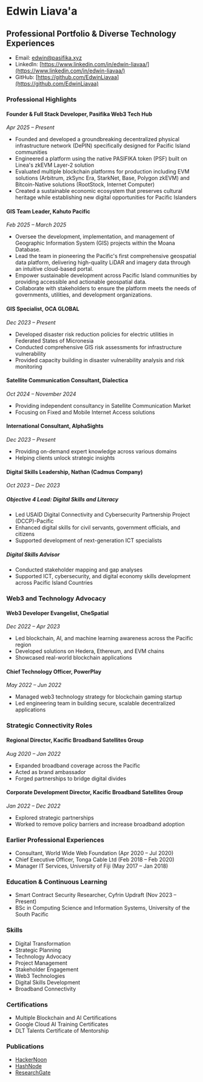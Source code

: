 # Edwin Liava'a
## Professional Portfolio & Diverse Technology Experiences

- Email: edwin@pasifika.xyz
- LinkedIn: [https://www.linkedin.com/in/edwin-liavaa/](https://www.linkedin.com/in/edwin-liavaa/)
- GitHub: [https://github.com/EdwinLiavaa](https://github.com/EdwinLiavaa)

### Professional Highlights

#### Founder & Full Stack Developer, Pasifika Web3 Tech Hub
*Apr 2025 – Present*
- Founded and developed a groundbreaking decentralized physical infrastructure network (DePIN) specifically designed for Pacific Island communities
- Engineered a platform using the native PASIFIKA token (PSF) built on Linea's zkEVM Layer-2 solution
- Evaluated multiple blockchain platforms for production including EVM solutions (Arbitrum, zkSync Era, StarkNet, Base, Polygon zkEVM) and Bitcoin-Native solutions (RootStock, Internet Computer)
- Created a sustainable economic ecosystem that preserves cultural heritage while establishing new digital opportunities for Pacific Islanders

#### GIS Team Leader, Kahuto Pacific
*Feb 2025 – March 2025*
- Oversee the development, implementation, and management of Geographic Information System (GIS) projects within the Moana Database.
- Lead the team in pioneering the Pacific's first comprehensive geospatial data platform, delivering high-quality LiDAR and imagery data through an intuitive cloud-based portal.
- Empower sustainable development across Pacific Island communities by providing accessible and actionable geospatial data.
- Collaborate with stakeholders to ensure the platform meets the needs of governments, utilities, and development organizations.

#### GIS Specialist, OCA GLOBAL
*Dec 2023 – Present*
- Developed disaster risk reduction policies for electric utilities in Federated States of Micronesia
- Conducted comprehensive GIS risk assessments for infrastructure vulnerability
- Provided capacity building in disaster vulnerability analysis and risk monitoring

#### Satellite Communication Consultant, Dialectica
*Oct 2024 – November 2024*
- Providing independent consultancy in Satellite Communication Market
- Focusing on Fixed and Mobile Internet Access solutions

#### International Consultant, AlphaSights
*Dec 2023 – Present*
- Providing on-demand expert knowledge across various domains
- Helping clients unlock strategic insights

#### Digital Skills Leadership, Nathan (Cadmus Company)
*Oct 2023 – Dec 2023*
##### Objective 4 Lead: Digital Skills and Literacy
- Led USAID Digital Connectivity and Cybersecurity Partnership Project (DCCP)-Pacific
- Enhanced digital skills for civil servants, government officials, and citizens
- Supported development of next-generation ICT specialists

##### Digital Skills Advisor
- Conducted stakeholder mapping and gap analyses
- Supported ICT, cybersecurity, and digital economy skills development across Pacific Island Countries

### Web3 and Technology Advocacy

#### Web3 Developer Evangelist, CheSpatial
*Dec 2022 – Apr 2023*
- Led blockchain, AI, and machine learning awareness across the Pacific region
- Developed solutions on Hedera, Ethereum, and EVM chains
- Showcased real-world blockchain applications

#### Chief Technology Officer, PowerPlay
*May 2022 – Jun 2022*
- Managed web3 technology strategy for blockchain gaming startup
- Led engineering team in building secure, scalable decentralized applications

### Strategic Connectivity Roles

#### Regional Director, Kacific Broadband Satellites Group
*Aug 2020 – Jan 2022*
- Expanded broadband coverage across the Pacific
- Acted as brand ambassador
- Forged partnerships to bridge digital divides

#### Corporate Development Director, Kacific Broadband Satellites Group
*Jan 2022 – Dec 2022*
- Explored strategic partnerships
- Worked to remove policy barriers and increase broadband adoption

### Earlier Professional Experiences
- Consultant, World Wide Web Foundation (Apr 2020 – Jul 2020)
- Chief Executive Officer, Tonga Cable Ltd (Feb 2018 – Feb 2020)
- Manager IT Services, University of Fiji (May 2017 – Jan 2018)

### Education & Continuous Learning
- Smart Contract Security Researcher, Cyfrin Updraft (Nov 2023 – Present)
- BSc in Computing Science and Information Systems, University of the South Pacific

### Skills
- Digital Transformation
- Strategic Planning
- Technology Advocacy
- Project Management
- Stakeholder Engagement
- Web3 Technologies
- Digital Skills Development
- Broadband Connectivity

### Certifications
- Multiple Blockchain and AI Certifications
- Google Cloud AI Training Certificates
- DLT Talents Certificate of Mentorship

### Publications
- [HackerNoon](https://hackernoon.com/u/edwinliavaa)
- [HashNode](https://hashnode.com/@EdwinLiavaa)
- [ResearchGate](https://www.researchgate.net/profile/Edwin-Liavaa)
